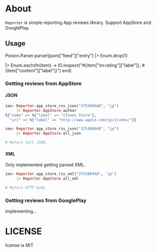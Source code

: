 # About

`Reporter` is simple reporting App reviews library.
Support AppStore and GooglePlay.

## Usage

Poison.Parser.parse!(json)["feed"]["entry"]
|> Enum.drop(1)

|> Enum.each(fn(item) -> IO.inspect("#{item["im:rating"]["label"]}, #{item["content"]["label"]}") end)

### Getting reviews from AppStore
#### JSON

```elixir
iex> Reporter.app_store_rss_json("375380948", "jp")
     |> Reporter.AppStore.author
%{"name" => %{"label" => "iTunes Store"},
  "uri" => %{"label" => "http://www.apple.com/jp/itunes/"}}
```

```elixir
iex> Reporter.app_store_rss_json("375380948", "jp")
     |> Reporter.AppStore.all_json

# Return full JSON.
```

#### XML

Only implemented getting parsed XML.

```elixir
iex> Reporter.app_store_rss_xml("375380948", "jp")
     |> Reporter.AppStore.all_xml

# Return HTTP body.
```

### Getting reviews from GooglePlay

Implementing...

# LICENSE
license is MIT
